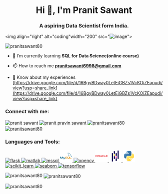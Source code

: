 <h1 align="center">Hi 👋, I'm Pranit Sawant</h1>
<h3 align="center">A aspiring Data Scientist form India.</h3>

<img align="right" alt="coding"width="200" src="![image](https://user-images.githubusercontent.com/94974771/229355947-bf68b0ec-6cd1-43ec-969a-5df7797efd79.png)">

<p align="left"> <img src="https://komarev.com/ghpvc/?username=pranitsawant80&label=Profile%20views&color=0e75b6&style=flat" alt="pranitsawant80" /> </p>

- 🌱 I’m currently learning **SQL for Data Science(online course)**

- 📫 How to reach me **pranitsawant6998@gmail.com**

- 📄 Know about my experiences [https://drive.google.com/file/d/16BgyBDway0LetEiGBZs1VcKOiZEapudi/view?usp=share_link](https://drive.google.com/file/d/16BgyBDway0LetEiGBZs1VcKOiZEapudi/view?usp=share_link)

<h3 align="left">Connect with me:</h3>
<p align="left">
<a href="https://linkedin.com/in/pranit sawant" target="blank"><img align="center" src="https://raw.githubusercontent.com/rahuldkjain/github-profile-readme-generator/master/src/images/icons/Social/linked-in-alt.svg" alt="pranit sawant" height="30" width="40" /></a>
<a href="https://kaggle.com/pranit pravin sawant" target="blank"><img align="center" src="https://raw.githubusercontent.com/rahuldkjain/github-profile-readme-generator/master/src/images/icons/Social/kaggle.svg" alt="pranit pravin sawant" height="30" width="40" /></a>
<a href="https://instagram.com/pranitsawant80" target="blank"><img align="center" src="https://raw.githubusercontent.com/rahuldkjain/github-profile-readme-generator/master/src/images/icons/Social/instagram.svg" alt="pranitsawant80" height="30" width="40" /></a>
<a href="https://www.hackerrank.com/pranitsawant80" target="blank"><img align="center" src="https://raw.githubusercontent.com/rahuldkjain/github-profile-readme-generator/master/src/images/icons/Social/hackerrank.svg" alt="pranitsawant80" height="30" width="40" /></a>
</p>

<h3 align="left">Languages and Tools:</h3>
<p align="left"> <a href="https://flask.palletsprojects.com/" target="_blank" rel="noreferrer"> <img src="https://www.vectorlogo.zone/logos/pocoo_flask/pocoo_flask-icon.svg" alt="flask" width="40" height="40"/> </a> <a href="https://www.mathworks.com/" target="_blank" rel="noreferrer"> <img src="https://upload.wikimedia.org/wikipedia/commons/2/21/Matlab_Logo.png" alt="matlab" width="40" height="40"/> </a> <a href="https://www.microsoft.com/en-us/sql-server" target="_blank" rel="noreferrer"> <img src="https://www.svgrepo.com/show/303229/microsoft-sql-server-logo.svg" alt="mssql" width="40" height="40"/> </a> <a href="https://www.mysql.com/" target="_blank" rel="noreferrer"> <img src="https://raw.githubusercontent.com/devicons/devicon/master/icons/mysql/mysql-original-wordmark.svg" alt="mysql" width="40" height="40"/> </a> <a href="https://opencv.org/" target="_blank" rel="noreferrer"> <img src="https://www.vectorlogo.zone/logos/opencv/opencv-icon.svg" alt="opencv" width="40" height="40"/> </a> <a href="https://www.oracle.com/" target="_blank" rel="noreferrer"> <img src="https://raw.githubusercontent.com/devicons/devicon/master/icons/oracle/oracle-original.svg" alt="oracle" width="40" height="40"/> </a> <a href="https://pandas.pydata.org/" target="_blank" rel="noreferrer"> <img src="https://raw.githubusercontent.com/devicons/devicon/2ae2a900d2f041da66e950e4d48052658d850630/icons/pandas/pandas-original.svg" alt="pandas" width="40" height="40"/> </a> <a href="https://www.python.org" target="_blank" rel="noreferrer"> <img src="https://raw.githubusercontent.com/devicons/devicon/master/icons/python/python-original.svg" alt="python" width="40" height="40"/> </a> <a href="https://scikit-learn.org/" target="_blank" rel="noreferrer"> <img src="https://upload.wikimedia.org/wikipedia/commons/0/05/Scikit_learn_logo_small.svg" alt="scikit_learn" width="40" height="40"/> </a> <a href="https://seaborn.pydata.org/" target="_blank" rel="noreferrer"> <img src="https://seaborn.pydata.org/_images/logo-mark-lightbg.svg" alt="seaborn" width="40" height="40"/> </a> <a href="https://www.tensorflow.org" target="_blank" rel="noreferrer"> <img src="https://www.vectorlogo.zone/logos/tensorflow/tensorflow-icon.svg" alt="tensorflow" width="40" height="40"/> </a> </p>

<p><img align="left" src="https://github-readme-stats.vercel.app/api/top-langs?username=pranitsawant80&show_icons=true&locale=en&layout=compact" alt="pranitsawant80" /></p>

<p>&nbsp;<img align="center" src="https://github-readme-stats.vercel.app/api?username=pranitsawant80&show_icons=true&locale=en" alt="pranitsawant80" /></p>

<p><img align="center" src="https://github-readme-streak-stats.herokuapp.com/?user=pranitsawant80&" alt="pranitsawant80" /></p>
